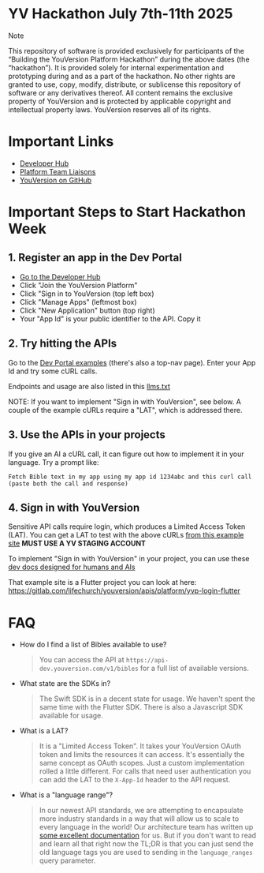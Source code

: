 # YV Hackathon July 7th-11th 2025

> [!NOTE]
> This repository of software is provided exclusively for participants of the “Building the YouVersion Platform Hackathon” during the above dates (the “hackathon”).
> It is provided solely for internal experimentation and prototyping during and as a part of the hackathon. No other rights are granted to use, copy, modify, distribute, or sublicense this repository of software or any derivatives thereof.
> All content remains the exclusive property of YouVersion and is protected by applicable copyright and intellectual property laws. YouVersion reserves all of its rights.

# Important Links

* [Developer Hub](https://developers.youversion.com/)
* [Platform Team Liaisons](https://docs.google.com/document/d/1UF0w_MFoGCEhZLhI1OFI7kYtJlaSqY0k_HhhgU1iX-M/edit?usp=sharing)
* [YouVersion on GitHub](https://github.com/youversion)

# Important Steps to Start Hackathon Week

## 1. Register an app in the Dev Portal
* [Go to the Developer Hub](https://developers.youversion.com/)
* Click "Join the YouVersion Platform"
* Click "Sign in to YouVersion (top left box)
* Click "Manage Apps" (leftmost box)
* Click "New Application" button (top right)
* Your "App Id" is your public identifier to the API. Copy it

## 2. Try hitting the APIs
Go to the [Dev Portal examples](https://developers.youversion.com/examples) (there's also a top-nav page).
Enter your App Id and try some cURL calls.

Endpoints and usage are also listed in this [llms.txt](https://api-dev.youversion.com/llms.txt)

NOTE: If you want to implement "Sign in with YouVersion", see below. A couple of the example cURLs require a "LAT", which is addressed there.

## 3. Use the APIs in your projects
If you give an AI a cURL call, it can figure out how to implement it in your language. Try a prompt like:

```Fetch Bible text in my app using my app id 1234abc and this curl call (paste both the call and response)```

## 4. Sign in with YouVersion
Sensitive API calls require login, which produces a Limited Access Token (LAT). You can get a LAT to test with the above cURLs [from this example site](https://lifechurch.gitlab.io/youversion/apis/platform/yvp-login-flutter/) **MUST USE A YV STAGING ACCOUNT**

To implement "Sign in with YouVersion" in your project, you can use these [dev docs designed for humans and AIs](https://www.notion.so/yvproduct/Dev-Docs-Sign-In-w-YVP-Platform-Agnostic-DIY-SDK-1eaf1f2d1b9280108ffdf8c4f13e01a5?source=copy_link)

That example site is a Flutter project you can look at here: <https://gitlab.com/lifechurch/youversion/apis/platform/yvp-login-flutter>
 

# FAQ

* How do I find a list of Bibles available to use?
    > You can access the API at `https://api-dev.youversion.com/v1/bibles` for a full list of available versions.
* What state are the SDKs in?
    > The Swift SDK is in a decent state for usage. We haven't spent the same time with the Flutter SDK. There is also a Javascript SDK available for usage.
* What is a LAT?
    > It is a "Limited Access Token". It takes your YouVersion OAuth token and limits the resources it can access. It's essentially the same concept as OAuth scopes. Just a custom implementation rolled a little different. For calls that need user authentication you can add the LAT to the `X-App-Id` header to the API request.
* What is a "language range"?
    > In our newest API standards, we are attempting to encapsulate more industry standards in a way that will allow us to scale to every language in the world! Our architecture team has written up [some excellent documentation](https://www.notion.so/yvproduct/Locales-Language-Tags-3e9cd9017f44421e865506e8252f8126?source=copy_link) for us. But if you don't want to read and learn all that right now the TL;DR is that you can just send the old language tags you are used to sending in the `language_ranges` query parameter.
